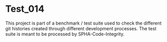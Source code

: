 # Test_014
This project is part of a benchmark / test suite used to check the different git histories created through different development processes. The test suite is meant to be processed by SPHA-Code-Integrity.

